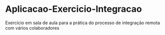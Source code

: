 # Aplicacao-Exercicio-Integracao
Exercício em sala de aula para a prática do processo de integração remota com vários colaboradores

